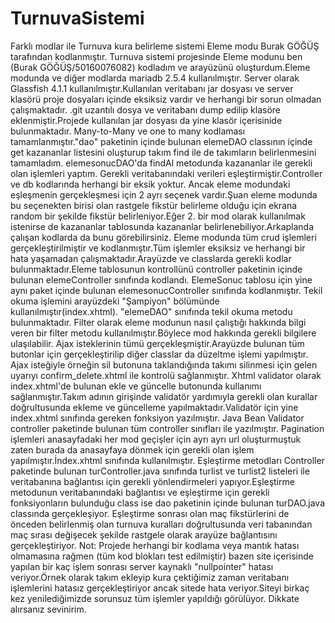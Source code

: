 # TurnuvaSistemi
Farklı modlar ile Turnuva kura belirleme sistemi
Eleme modu Burak GÖĞÜŞ tarafından kodlanmıştır.
Turnuva sistemi projesinde Eleme modunu ben (Burak GÖĞÜŞ/50160076082) kodladım ve arayüzünü oluşturdum.Eleme modunda ve diğer modlarda mariadb 2.5.4 kullanılmıştır.
Server olarak Glassfish 4.1.1 kullanılmıştır.Kullanılan veritabanı jar dosyası ve server klasörü proje dosyaları içinde eksiksiz vardır ve herhangi bir sorun olmadan çalışmaktadır.
 .git uzantılı dosya ve veritabanı dump edilip klasöre eklenmiştir.Projede kullanılan jar dosyası da yine klasör içerisinide bulunmaktadır.
	Many-to-Many ve one to many kodlaması tamamlanmıştır."dao" paketinin içinde bulunan elemeDAO classının içinde get kazananlar listesini oluşturup takım find ile de takımların belirlenmesini tamamladım. elemesonucDAO'da findAl metodunda kazananlar ile gerekli olan işlemleri yaptım. 
Gerekli veritabanındaki verileri eşleştirmiştir.Controller ve db kodlarında herhangi bir eksik yoktur.
Ancak eleme modundaki eşleşmenin gerçekleşmesi için 2 ayrı seçenek vardır.Şuan eleme modunda bu seçenekten birisi olan rastgele fikstür belirleme olduğu için ekrana random bir şekilde
fikstür belirleniyor.Eğer 2. bir mod olarak kullanılmak istenirse de kazananlar tablosunda kazananlar belirlenebiliyor.Arkaplanda çalışan kodlarda da bunu görebilirsiniz.
	Eleme modunda tüm crud işlemleri gerçekleştirilmiştir ve kodlanmıştır.Tüm işlemler eksiksiz ve herhangi bir hata yaşamadan çalışmaktadır.Arayüzde ve classlarda gerekli kodlar bulunmaktadır.Eleme tablosunun kontrollünü controller paketinin içinde bulunan elemeController sınıfında kodlandı.
ElemeSonuc tablosu için yine aynı paket içinde bulunan elemesonucController sınıfında kodlanmıştır.
Tekil okuma işlemini arayüzdeki "Şampiyon" bölümünde kullanılmıştır(index.xhtml). "elemeDAO" sınıfında tekil okuma metodu bulunmaktadır.
	Filter olarak eleme modunun nasıl çalıştığı hakkında bilgi veren bir filter metodu kullanılmıştır.Böylece mod hakkında gerekli bilgilere ulaşılabilir.
	Ajax isteklerinin tümü gerçekleşmiştir.Arayüzde bulunan tüm butonlar için gerçekleştirilip diğer classlar da düzeltme işlemi yapılmıştır.
Ajax isteğiyle örneğin sil butonuna taklandığında takımı silinmesi için gelen uyarıyı confirm_delete.xhtml ile kontrolü sağlanmıştır.
	Xhtml validator olarak index.xhtml'de bulunan ekle ve güncelle butonunda kullanımı sağlanmıştır.Takım adının girişinde validatör yardımıyla gerekli olan kurallar doğrultusunda ekleme ve güncelleme yapılmaktadır.Validatör için yine index.xhtml sınıfında gereken fonksiyon yazılmıştır.
Java Bean Validator controller paketinde bulunan tüm controller sınıfları ile yazılmıştır.
	Pagination işlemleri anasayfadaki her mod geçişler için ayrı ayrı url oluşturmuştuk zaten burada da anasayfaya dönmek için gerekli olan işlem yapılmıştır.İndex.xhtml sınıfında kullanılmıştır.
Eşleştirme metodları Controller paketinde bulunan turController.java sınıfında turlist ve turlist2 listeleri ile veritabanına bağlantısı için gerekli yönlendirmeleri yapıyor.Eşleştirme metodunun veritabanındaki bağlantısı ve eşleştirme için gerekli fonksiyonların bulunduğu class ise dao paketinin
içinde bulunan turDAO.java classında gerçekleşiyor.
Eşleştirme sonrası olan maç fikstürlerini de önceden belirlenmiş olan turnuva kuralları doğrultusunda veri tabanından maç sırası değişecek şekilde rastgele olarak arayüze bağlantısını gerçekleştiriyor.
	Not: Projede herhangi bir kodlama veya mantık hatası olmamasına rağmen (tüm kod blokları test edilmiştir) bazen site içerisinde yapılan bir kaç işlem sonrası server kaynaklı "nullpointer" hatası veriyor.Örnek olarak takım ekleyip kura çektiğimiz zaman veritabanı işlemlerini hatasız gerçekleştiriyor ancak 
sitede hata veriyor.Siteyi birkaç kez yenilediğimizde sorunsuz tüm işlemler yapıldığı görülüyor. Dikkate alırsanız sevinirim.
